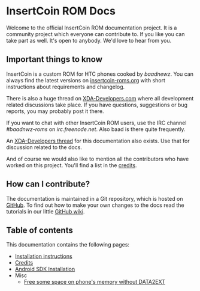 # InsertCoin ROM Docs

Welcome to the official InsertCoin ROM documentation project. It is a community
project which everyone can contribute to. If you like you can take part as well.
It's open to anybody. We'd love to hear from you.

## Important things to know
InsertCoin is a custom ROM for HTC phones cooked by *baadnewz*. You can always find
the latest versions on [insertcoin-roms.org](http://insertcoin-roms.org/)
with short instructions about requirements and changelog.

There is also a huge thread on [XDA-Developers.com](http://forum.xda-developers.com/showthread.php?t=1198684)
where all development related discussions take place. If you have questions,
suggestions or bug reports, you may probably post it there.

If you want to chat with other InsertCoin ROM users, use the IRC channel *#baadnwz-roms*
on *irc.freenode.net*. Also baad is there quite frequently.

An [XDA-Developers thread](http://forum.xda-developers.com/showthread.php?p=17329560)
for this documentation also exists. Use that for discussion related to the docs.

And of course we would also like to mention all the contributors who have worked
on this project. You'll find a list in the [credits](/master/en-US/credits.html).

## How can I contribute?
The documentation is maintained in a Git repository, which is hosted on [GitHub](http://www.github.com/).
To find out how to make your own changes to the docs read the tutorials in our little
[GitHub wiki](https://github.com/Manko10/InsertCoin-Docs/wiki).

## Table of contents
This documentation contains the following pages:

 * [Installation instructions](/master/en-US/installation/)
 * [Credits](/master/en-US/credits.html)
 * [Android SDK Installation](/master/en-US/AndroidSDK/)
 * Misc
    * [Free some space on phone's memory without DATA2EXT](/master/en-US/misc/free-space-without-data2ext.html)